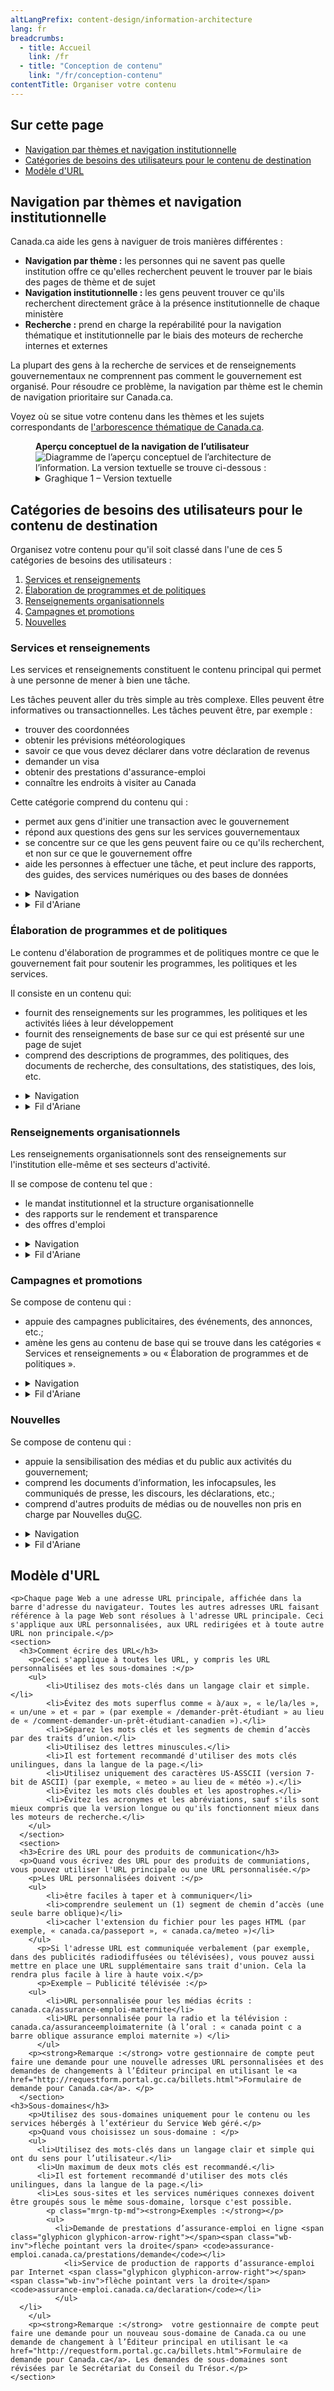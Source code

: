 ```yaml
---
altLangPrefix: content-design/information-architecture
lang: fr
breadcrumbs:
  - title: Accueil
    link: /fr
  - title: "Conception de contenu"
    link: "/fr/conception-contenu"
contentTitle: Organiser votre contenu
---
```

<h2 class="h3">Sur cette page</h2>
<ul>
 <li><a href="#nav">Navigation par thèmes et navigation institutionnelle</a></li>
 <li><a href="#utilisateur">Catégories de besoins des utilisateurs pour le contenu de destination</a></li>
 <li><a href="#url">Modèle d'URL</a></li>
</ul>

<section>
  <h2 id="nav">Navigation par thèmes et navigation institutionnelle</h2>
	<p>Canada.ca aide les gens à naviguer de trois manières différentes :</p>
	<ul>
	  <li><strong>Navigation par thème :</strong> les personnes qui ne savent pas quelle institution offre ce qu'elles recherchent peuvent le trouver par le biais des pages de thème et de sujet</li>
	  <li><strong>Navigation institutionnelle :</strong> les gens peuvent trouver ce qu'ils recherchent directement grâce à la présence institutionnelle de chaque ministère</li>
	  <li><strong>Recherche :</strong> prend en charge la repérabilité pour la navigation thématique et institutionnelle par le biais des moteurs de recherche internes et externes</li>
	</ul>
	<p>La plupart des gens à la recherche de services et de renseignements gouvernementaux ne comprennent pas comment le gouvernement est organisé. Pour résoudre ce problème, la navigation par thème est le chemin de navigation prioritaire sur Canada.ca.</p>
	<p>Voyez où se situe votre contenu dans les thèmes et les sujets correspondants de <a href="https://www.canada.ca/gouvernement/a-propos/systeme-conception/arborescence-thematique-types-contenu.html#arborescence">l'arborescence thématique de Canada.ca</a>.</p>
	<figure class="mrgn-bttm-lg">
	 <figcaption class="text-center"><b>Aperçu conceptuel de la navigation de l’utilisateur</b></figcaption>
    <img src="https://www.canada.ca/content/dam/tbs-sct/images/government-communications/canada-content-style-guide/conceptual-overview-fra.png" class="img-responsive center-block" alt="Diagramme de l’aperçu conceptuel de l’architecture de l’information. La version textuelle se trouve ci-dessous&nbsp;:">
    <details>
      <summary class="wb-toggle" data-toggle="’{&quot;print&quot;:&quot;on&quot;}’">Graghique 1 – Version textuelle</summary>
      <p>Les personnes qui ne comprennent pas les opérations ou l’organisation du gouvernement du Canada (GC) peuvent accéder au contenu par le biais de la navigation par thème. Les pages thématiques organisent les sujets de manière à ce que les personnes les comprennent facilement afin de trouver rapidement le contenu lié à leurs tâches. Les pages thématiques sont liées aux pages de sujet et/ou au contenu de destination. Les pages thématiques permettent aux utilisateurs de découvrir le contenu pour les principales tâches liées à un sujet spécifique à l’ensemble du GC. Ils sont également liés au contenu de destination. Les gens peuvent également accéder au contenu grâce à la navigation institutionnelle. Cette navigation est destinée aux personnes habituées à traiter avec des institutions spécifiques. Le profil institutionnel / organisationnel présente tous les contenus opportuns et pertinents offerts par une institution. Il conduit ensuite les utilisateurs vers des pages de thème ou de sujet, ou directement vers le contenu de destination. Le contenu de destination est un contenu concernant les services ou les renseignements, le développement de programmes et de stratégies, les nouvelles, les campagnes et promotions, ou les informations sur l’organisation.</p>
    </details>
	</figure>
</section>
<section>
  <section>
  	<h2 id="utilisateur">Catégories de besoins des utilisateurs pour le contenu de destination</h2>
	  <p>Organisez votre contenu pour qu'il soit classé dans l'une de ces 5 catégories de besoins des utilisateurs :</p>
  	<ol>
  	  <li><a href="#services">Services et renseignements</a></li>
  	  <li><a href="#programmes">Élaboration de programmes et de politiques</a></li>
  	  <li><a href="#organisation">Renseignements organisationnels</a></li>
  	  <li><a href="#campagnes">Campagnes et promotions</a></li>
	    <li><a href="#nouvelles">Nouvelles</a></li>
  	</ol>
  	<section>
  		<h3 id="services">Services et renseignements</h3>
  		<p>Les services et renseignements constituent le contenu principal qui permet à une personne de mener à bien une tâche.</p>
  		<p>Les tâches peuvent aller du très simple au très complexe. Elles peuvent être informatives ou transactionnelles. Les tâches peuvent être, par exemple :</p>
	  	<ul>
        <li>trouver des coordonnées</li>
        <li>obtenir les prévisions météorologiques</li>
        <li>savoir ce que vous devez déclarer dans votre déclaration de revenus</li>
        <li>demander un visa</li>
        <li>obtenir des prestations d'assurance-emploi</li>
        <li>connaître les endroits à visiter au Canada</li>
			</ul>
  		<p>Cette catégorie comprend du contenu qui :</p>
			<ul>
			  <li>permet aux gens d'initier une transaction avec le gouvernement</li>
  		  <li>répond aux questions des gens sur les services gouvernementaux</li>
	  	  <li>se concentre sur ce que les gens peuvent faire ou ce qu'ils recherchent, et non sur ce que le gouvernement offre</li>
			  <li>aide les personnes à effectuer une tâche, et peut inclure des rapports, des guides, des services numériques ou des bases de données</li>
			</ul>
  	  <ul class="list-unstyled">
    	  <li>
		    	<details>
				    <summary>Navigation</summary>
        	  <p>Ce contenu doit être accessible à partir à la fois:</p>
        	  <ul>
	            <li>de l'arborescence thématique</li>
	            <li>de la section « Services et renseignements » du profil institutionnel ou organisationnel</li>
	          </ul>
      	    <p>Toutes vos décisions de navigation devraient permettre aux utilisateurs de trouver plus facilement vos tâches principales.</p>
    	    </details>
	      </li>
      	<li>
			    <details>
      			<summary>Fil d'Ariane</summary>
	          <p>Ramène à l'arborescence thématique, et non à la présence institutionnelle.</p>
	        </details>
	      </li>
    	</ul>
		</section>
	  <section>
  		<h3 id="programmes">Élaboration de programmes et de politiques</h3>
  		<p>Le contenu d'élaboration de programmes et de politiques montre ce que le gouvernement fait pour soutenir les programmes, les politiques et les services.</p>
	    <p>Il consiste en un contenu qui:</p>
			<ul>
			  <li>fournit des renseignements sur les programmes, les politiques et les activités liées à leur développement</li>
			  <li>fournit des renseignements de base sur ce qui est présenté sur une page de sujet</li>
			  <li>comprend des descriptions de programmes, des politiques, des documents de recherche, des consultations, des statistiques, des lois, etc.</li>
			</ul>
  	  <ul class="list-unstyled">
  	    <li>
			    <details>
				    <summary>Navigation</summary>
		        <p>Ce contenu doit être accessible à partir :</p>
			      <ul>
              <li>soit de la section « Ce que nous faisons » des pages de sujet et du profil institutionnel ou organisationnel</li>
              <li>soit de la section « Renseignements sur l'organisation » du profil institutionnel ou organisationnel</li>
            </ul>
    		  </details>
	      </li>
    		<li>
		    	<details>
				    <summary>Fil d'Ariane</summary>
	          <p>Ramène au profil institutionnel ou organisationnel.</p>
		      </details>
	      </li>
	    </ul>
	  </section>
	  <section>
  		<h3 id="organisation">Renseignements organisationnels</h3>
  		<p>Les renseignements organisationnels sont des renseignements sur l'institution elle-même et ses secteurs d'activité.</p>
  		<p>Il se compose de contenu tel que :</p>
			<ul>
			  <li>le mandat institutionnel et la structure organisationnelle</li>
		    <li>des rapports sur le rendement et transparence</li>
		    <li>des offres d'emploi</li>
			</ul>
	    <ul class="list-unstyled">
	      <li>
			    <details>
				    <summary>Navigation</summary>
          	<p>Ce contenu doit être accessible à partir de la section « Renseignements organisationnels » du profil institutionnel ou organisationnel.</p>
	        </details>
	      </li>
		    <li>
			    <details>
				    <summary>Fil d'Ariane</summary>
	          <p>Ramène au profil institutionnel ou organisationnel.</p>
      	  </details>
	      </li>
	    </ul>
	  </section>
	  <section>
  		<h3 id="campagnes">Campagnes et promotions</h3>
  		<p>Se compose de contenu qui :</p>
			<ul>
			  <li>appuie des campagnes publicitaires, des événements, des annonces, etc.;</li>
			  <li>amène les gens au contenu de base qui se trouve dans les catégories « Services et renseignements » ou « Élaboration de programmes et de politiques ».</li>
			</ul>
    	<ul class="list-unstyled">
    	  <li>
		    	<details>
				    <summary>Navigation</summary>
		        <p>Ce contenu peut être accessible à partir :</p>
		        <ul>
    			    <li>de la section « Nouveautés » du profil institutionnel ou organisationnel;</li>
			        <li>de la section « En vedette » du profil institutionnel ou organisationnel ou des pages de sujet;</li>
			        <li>des promotions contextuelles qui se trouvent dans les pages de contenu.</li>
      			</ul>
	        </details>
	      </li>
    		<li>
          <details>
            <summary>Fil d'Ariane</summary>
            <p>Les campagnes de promotion n'ont pas besoin d'un fil d'Ariane. Si vous en ajoutez un, il peut ramener l'utilisateur à l'arborescence thématique, au profil institutionnel ou organisationnel, ou à la page d'accueil de Canada.ca.</p>
          </details>
        </li>
      </ul>
	  </section>
	  <section>
  		<h3 id="nouvelles">Nouvelles</h3>
  		<p>Se compose de contenu qui :</p>
			<ul>
			  <li>appuie la sensibilisation des médias et du public aux activités du gouvernement;</li>
			  <li>comprend les documents d’information, les infocapsules, les communiqués de presse, les discours, les déclarations, etc.;</li>
			  <li>comprend d'autres produits de médias ou de nouvelles non pris en charge par Nouvelles du<abbr title="Gouvernement du Canada">GC</abbr>.</li>
			</ul>
    	<ul class="list-unstyled">
	      <li>
			    <details>
				    <summary>Navigation</summary>
		        <p>Ce contenu doit être accessible à partir de la section « Nouveautés » du profil institutionnel ou organisationnel et dans la salle de nouvelles de Canada.ca.</p>
	        </details>
	      </li>
		    <li>
			    <details>
				    <summary>Fil d'Ariane</summary>
	          <p>Ramène au profil institutionnel ou organisationnel.</p>
      	  </details>
	      </li>
	    </ul>
	  </section>
	  <h2 id="url">Modèle d'URL</h2>

  	<p>Chaque page Web a une adresse URL principale, affichée dans la barre d'adresse du navigateur. Toutes les autres adresses URL faisant référence à la page Web sont résolues à l'adresse URL principale. Ceci s'applique aux URL personnalisées, aux URL redirigées et à toute autre URL non principale.</p>
  	<section>
  	  <h3>Comment écrire des URL</h3>
	    <p>Ceci s'applique à toutes les URL, y compris les URL personnalisées et les sous-domaines :</p>
	    <ul>
		    <li>Utilisez des mots-clés dans un langage clair et simple.</li>
		    <li>Évitez des mots superflus comme « à/aux », « le/la/les », « un/une » et « par » (par exemple « /demander-prêt-étudiant » au lieu de « /comment-demander-un-prêt-étudiant-canadien »).</li>
		    <li>Séparez les mots clés et les segments de chemin d’accès par des traits d’union.</li>
		    <li>Utilisez des lettres minuscules.</li>
		    <li>Il est fortement recommandé d'utiliser des mots clés unilingues, dans la langue de la page.</li>
		    <li>Utilisez uniquement des caractères US-ASSCII (version 7-bit de ASCII) (par exemple, « meteo » au lieu de « météo »).</li>
		    <li>Évitez les mots clés doubles et les apostrophes.</li>
		    <li>Évitez les acronymes et les abréviations, sauf s'ils sont mieux compris que la version longue ou qu'ils fonctionnent mieux dans les moteurs de recherche.</li>
	    </ul>
	  </section>
	  <section>
  	  <h3>Écrire des URL pour des produits de communication</h3>
  	  <p>Quand vous écrivez des URL pour des produits de communiations, vous pouvez utiliser l'URL principale ou une URL personnalisée.</p>
	    <p>Les URL personnalisées doivent :</p>
	    <ul>
    		<li>être faciles à taper et à communiquer</li>
		    <li>comprendre seulement un (1) segment de chemin d’accès (une seule barre oblique)</li>
		    <li>cacher l'extension du fichier pour les pages HTML (par exemple, « canada.ca/passeport », « canada.ca/meteo »)</li>
	    </ul>
		  <p>Si l'adresse URL est communiquée verbalement (par exemple, dans des publicités radiodiffusées ou télévisées), vous pouvez aussi mettre en place une URL supplémentaire sans trait d'union. Cela la rendra plus facile à lire à haute voix.</p>
		  <p>Exemple – Publicité télévisée :</p>
	    <ul>
		    <li>URL personnalisée pour les médias écrits : canada.ca/assurance-emploi-maternite</li>
		    <li>URL personnalisée pour la radio et la télévision : canada.ca/assuranceemploimaternite (à l’oral : « canada point c a barre oblique assurance emploi maternite ») </li>
		  </ul>
	    <p><strong>Remarque :</strong> votre gestionnaire de compte peut faire une demande pour une nouvelle adresses URL personnalisées et des demandes de changements à l’Éditeur principal en utilisant le <a href="http://requestform.portal.gc.ca/billets.html">Formulaire de demande pour Canada.ca</a>. </p>
	  </section>
    <h3>Sous-domaines</h3>
		<p>Utilisez des sous-domaines uniquement pour le contenu ou les services hébergés à l’extérieur du Service Web géré.</p>
		<p>Quand vous choisissez un sous-domaine : </p>
		<ul>
		  <li>Utilisez des mots-clés dans un langage clair et simple qui ont du sens pour l’utilisateur.</li>
		  <li>Un maximum de deux mots clés est recommandé.</li>
		  <li>Il est fortement recommandé d'utiliser des mots clés unilingues, dans la langue de la page.</li>
		  <li>Les sous-sites et les services numériques connexes doivent être groupés sous le même sous-domaine, lorsque c'est possible.
  			<p class="mrgn-tp-md"><strong>Exemples :</strong></p>
	  		<ul>
  			  <li>Demande de prestations d’assurance-emploi en ligne <span class="glyphicon glyphicon-arrow-right"></span><span class="wb-inv">flèche pointant vers la droite</span> <code>assurance-emploi.canada.ca/prestations/demande</code></li>
			    <li>Service de production de rapports d’assurance-emploi par Internet <span class="glyphicon glyphicon-arrow-right"></span><span class="wb-inv">flèche pointant vers la droite</span> <code>assurance-emploi.canada.ca/declaration</code></li>
			  </ul>
      </li>
		</ul>
		<p><strong>Remarque :</strong>  votre gestionnaire de compte peut faire une demande pour un nouveau sous-domaine de Canada.ca ou une demande de changement à l’Éditeur principal en utilisant le <a href="http://requestform.portal.gc.ca/billets.html">Formulaire de demande pour Canada.ca</a>. Les demandes de sous-domaines sont révisées par le Secrétariat du Conseil du Trésor.</p>
	</section>
</section>